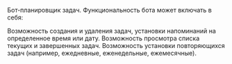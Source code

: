 Бот-планировщик задач. Функциональность бота может включать в себя:

Возможность создания и удаления задач, установки напоминаний на определенное время или дату.
Возможность просмотра списка текущих и завершенных задач.
Возможность установки повторяющихся задач (например, ежедневные, еженедельные, ежемесячные).